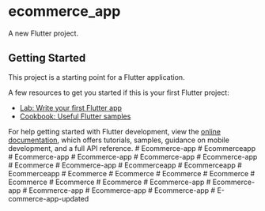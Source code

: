 # ecommerce_app

A new Flutter project.

## Getting Started

This project is a starting point for a Flutter application.

A few resources to get you started if this is your first Flutter project:

- [Lab: Write your first Flutter app](https://docs.flutter.dev/get-started/codelab)
- [Cookbook: Useful Flutter samples](https://docs.flutter.dev/cookbook)

For help getting started with Flutter development, view the
[online documentation](https://docs.flutter.dev/), which offers tutorials,
samples, guidance on mobile development, and a full API reference.
#   E c o m m e r c e - a p p  
 #   E c o m m e r c e a p p  
 #   E c o m m e r c e - a p p  
 #   E c o m m e r c e - a p p  
 #   E c o m m e r c e - a p p  
 #   E c o m m e r c e - a p p  
 #   E c o m m e r c e  
 #   E c o m m e r c e - a p p  
 #   E c o m m e r c e a p p  
 #   E c o m m e r c e a p p  
 #   E c o m m e r c e a p p  
 #   E c o m m e r c e  
 #   E c o m m e r c e  
 #   E c o m m e r c e  
 #   E c o m m e r c e  
 #   E c o m m e r c e  
 #   E c o m m e r c e  
 #   E c o m m e r c e  
 #   E c o m m e r c e - a p p  
 #   E c o m m e r c e - a p p  
 #   E c o m m e r c e - a p p  
 #   E c o m m e r c e - a p p  
 #   E c o m m e r c e - a p p  
 #   E - c o m m e r c e - a p p - u p d a t e d  
 